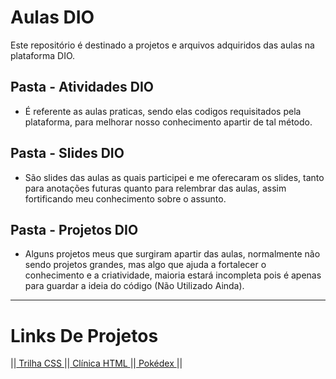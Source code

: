 # Aulas DIO
Este repositório é destinado a projetos e arquivos adquiridos das aulas na plataforma DIO.
## Pasta - Atividades DIO
- É referente as aulas praticas, sendo elas codigos requisitados pela plataforma, para melhorar nosso conhecimento apartir de tal método. 
## Pasta - Slides DIO
- São slides das aulas as quais participei e me oferecaram os slides, tanto para anotações futuras quanto para relembrar das aulas, assim fortificando meu conhecimento sobre o assunto.
## Pasta - Projetos DIO
- Alguns projetos meus que surgiram apartir das aulas, normalmente não sendo projetos grandes, mas algo que ajuda a fortalecer o conhecimento e a criatividade, maioria estará incompleta pois é apenas para guardar a ideia do código (Não Utilizado Ainda).

---
# Links De Projetos

||[ Trilha CSS ](https://logantr13.github.io/Aulas-DIO/Atividades_DIO/EmpregoTech_BootCamp/[Desafio%20Dio]%20Trilha%20CSS/)
||[ Clínica HTML ](https://logantr13.github.io/Aulas-DIO/Atividades_DIO/EmpregoTech_BootCamp/[Desafio%20Dio]%20HTML%20Clínica/)
||[ Pokédex ](https://logantr13.github.io/Aulas-DIO/Atividades_DIO/EmpregoTech_BootCamp/[Desafio%20Dio]%20PokeDex/)
||
